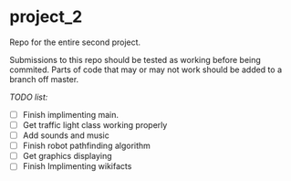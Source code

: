 project_2
=========

Repo for the entire second project.

Submissions to this repo should be tested as working before being commited.
Parts of code that may or may not work should be added to a branch off master.


*TODO list:*
 - [ ] Finish implimenting main.
 - [ ] Get traffic light class working properly
 - [ ] Add sounds and music
 - [ ] Finish robot pathfinding algorithm
 - [ ] Get graphics displaying
 - [ ] Finish Implimenting wikifacts 

